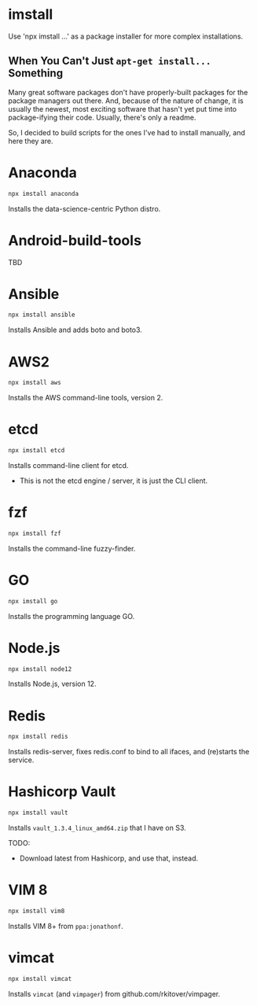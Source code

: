 # imstall

Use 'npx imstall ...' as a package installer for more complex installations.

## When You Can't Just `apt-get install...` Something

Many great software packages don't have properly-built packages for the
package managers out there. And, because of the nature of change, it is usually
the newest, most exciting software that hasn't yet put time into package-ifying
their code. Usually, there's only a readme.

So, I decided to build scripts for the ones I've had to install manually, and
here they are.

# Anaconda

```sh
npx imstall anaconda
```

Installs the data-science-centric Python distro.

# Android-build-tools

TBD

# Ansible

```sh
npx imstall ansible
```

Installs Ansible and adds boto and boto3.

# AWS2

```sh
npx imstall aws
```

Installs the AWS command-line tools, version 2.

# etcd

```sh
npx imstall etcd
```

Installs command-line client for etcd.

* This is not the etcd engine / server, it is just the CLI client.

# fzf

```sh
npx imstall fzf
```

Installs the command-line fuzzy-finder.

# GO

```sh
npx imstall go
```

Installs the programming language GO.

# Node.js

```sh
npx imstall node12
```

Installs Node.js, version 12.

# Redis

```sh
npx imstall redis
```

Installs redis-server, fixes redis.conf to bind to all ifaces, and (re)starts the service.

# Hashicorp Vault

```sh
npx imstall vault
```

Installs `vault_1.3.4_linux_amd64.zip` that I have on S3.

TODO:

* Download latest from Hashicorp, and use that, instead.

# VIM 8

```sh
npx imstall vim8
```

Installs VIM 8+ from `ppa:jonathonf`.

# vimcat

```sh
npx imstall vimcat
```

Installs `vimcat` (and `vimpager`) from github.com/rkitover/vimpager.

